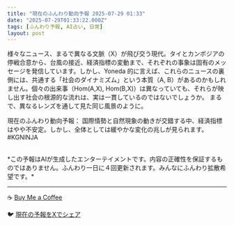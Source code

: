 ```yaml
---
title: "現在のふんわり動向予報 2025-07-29 01:33"
date: "2025-07-29T01:33:22.000Z"
tags: [ふんわり予報, AI占い, 日常]
layout: post
---
```


様々なニュース、まるで異なる文脈（X）が飛び交う現代。タイとカンボジアの停戦合意から、台風の接近、経済指標の変動まで、それぞれの事象は固有のメッセージを発信しています。しかし、Yoneda 的に言えば、これらのニュースの裏側には、共通する「社会のダイナミズム」という本質（A, B）があるのかもしれません。個々の出来事（Hom(A,X), Hom(B,X)）は異なっていても、それらが映し出す社会の根源的な流れは、実は一貫しているのではないでしょうか。  まるで、異なるレンズを通して見た同じ風景のように。


現在のふんわり動向予報：
国際情勢と自然現象の動きが交錯する中、経済指標はやや不安定。しかし、全体としては緩やかな変化の兆しが見られます。#KGNINJA

<br>
*この予報はAIが生成したエンターテイメントです。内容の正確性を保証するものではありません。ふんわり一日に４回更新されます。みんなにふんわり拡散希望です。*

---
☕️ [Buy Me a Coffee](https://www.buymeacoffee.com/kgninja)

🐦 [現在の予報をXでシェア](https://twitter.com/intent/tweet?text=%E7%8F%BE%E5%9C%A8%E3%81%AE%E3%81%B5%E3%82%93%E3%82%8F%E3%82%8A%E4%BA%88%E5%A0%B1%3A%20%E3%80%8C%E6%A7%98%E3%80%85%E3%81%AA%E3%83%8B%E3%83%A5%E3%83%BC%E3%82%B9%E3%80%81%E3%81%BE%E3%82%8B%E3%81%A7%E7%95%B0%E3%81%AA%E3%82%8B%E6%96%87%E8%84%88%EF%BC%88X%EF%BC%89%E3%81%8C%E9%A3%9B%E3%81%B3%E4%BA%A4%E3%81%86%E7%8F%BE%E4%BB%A3%E3%80%82%E3%80%8D%23KGNINJA%20%E7%B6%9A%E3%81%8D%E3%81%AF%E3%83%96%E3%83%AD%E3%82%B0%E3%81%A7%EF%BC%81%F0%9F%91%87&url=https%3A%2F%2Fkg-ninja.github.io%2FFunwariyoso%2F)
